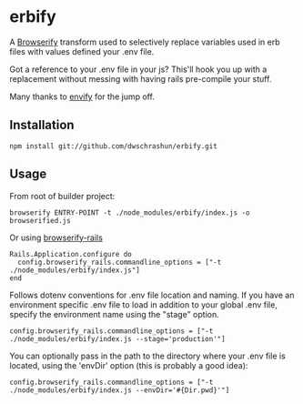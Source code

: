 # erbify

A [Browserify](http://browserify.org) transform used to selectively replace variables used in erb files with values defined your .env file.

Got a reference to your .env file in your js? This'll hook you up with a replacement without messing with having rails pre-compile your stuff.

Many thanks to [envify](https://github.com/hughsk/envify) for the jump off.


## Installation ##

`npm install git://github.com/dwschrashun/erbify.git`


## Usage ##

From root of builder project:

`browserify ENTRY-POINT -t ./node_modules/erbify/index.js -o browserified.js`

Or using [browserify-rails](https://github.com/browserify-rails/browserify-rails)

```
Rails.Application.configure do
  config.browserify_rails.commandline_options = ["-t ./node_modules/erbify/index.js"]
end
```

Follows dotenv conventions for .env file location and naming. If you have an environment specific .env file to load in addition to your global .env file, specify the environment name using the "stage" option.

`config.browserify_rails.commandline_options = ["-t ./node_modules/erbify/index.js --stage='production'"]`

You can optionally pass in the path to the directory where your .env file is located, using the 'envDir' option (this is probably a good idea):

`config.browserify_rails.commandline_options = ["-t ./node_modules/erbify/index.js --envDir='#{Dir.pwd}'"]`